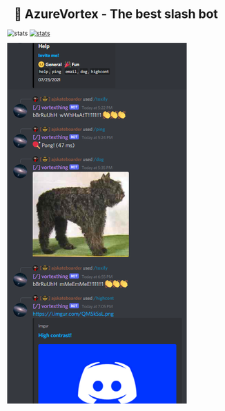 <h1 align="center">🌌 AzureVortex - The best slash bot</h1>

![stats](https://shields.io/badge/status-alpha-yellow) [![stats](https://shields.io/badge/invite-the%20bot-purple)](https://discord.com/api/oauth2/authorize?client_id=865975119801221120&permissions=939600902&scope=applications.commands%20bot)

![img](https://raw.githubusercontent.com/ajskateboarder/stuff/main/smth.png)